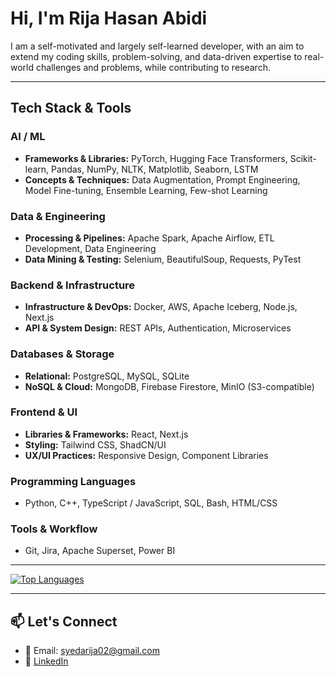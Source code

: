 # Hi, I'm Rija Hasan Abidi

I am a self-motivated and largely self-learned developer, with an aim to extend my coding skills, problem-solving, and data-driven expertise to real-world challenges and problems, while contributing to research.

---

## Tech Stack & Tools

### AI / ML
- **Frameworks & Libraries:** PyTorch, Hugging Face Transformers, Scikit-learn, Pandas, NumPy, NLTK, Matplotlib, Seaborn, LSTM
- **Concepts & Techniques:** Data Augmentation, Prompt Engineering, Model Fine-tuning, Ensemble Learning, Few-shot Learning

### Data & Engineering
- **Processing & Pipelines:** Apache Spark, Apache Airflow, ETL Development, Data Engineering
- **Data Mining & Testing:** Selenium, BeautifulSoup, Requests, PyTest

### Backend & Infrastructure
- **Infrastructure & DevOps:** Docker, AWS, Apache Iceberg, Node.js, Next.js
- **API & System Design:** REST APIs, Authentication, Microservices

### Databases & Storage
- **Relational:** PostgreSQL, MySQL, SQLite
- **NoSQL & Cloud:** MongoDB, Firebase Firestore, MinIO (S3-compatible)

### Frontend & UI
- **Libraries & Frameworks:** React, Next.js
- **Styling:** Tailwind CSS, ShadCN/UI
- **UX/UI Practices:** Responsive Design, Component Libraries

### Programming Languages
- Python, C++, TypeScript / JavaScript, SQL, Bash, HTML/CSS

### Tools & Workflow
- Git, Jira, Apache Superset, Power BI

--- 
[![Top Languages](https://github-readme-stats.vercel.app/api/top-langs/?username=rijahasan&layout=compact&hide=jupyter%20notebook&theme=github_light&langs_count=10&card_width=550)](https://github.com/rijahasan/github-readme-stats)

---
## 📫 Let's Connect

- 📧 Email: syedarija02@gmail.com  
- 🔗 [LinkedIn](https://linkedin.com/in/rija-hasan)  
